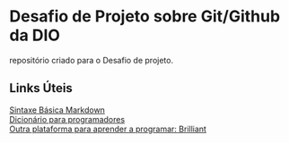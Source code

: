 # Desafio de Projeto sobre Git/Github da DIO
repositório criado para o Desafio de projeto.

## Links Úteis
[Sintaxe Básica Markdown](https://www.markdownguide.org/basic-syntax/)<br>
[Dicionário para programadores](https://www.w3schools.com)<br>
[Outra plataforma para aprender a programar: Brilliant](https://brilliant.org)<br>

